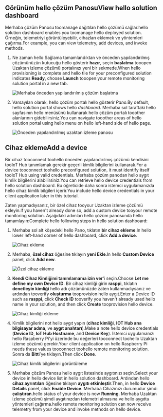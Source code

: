 ## <a name="view-hello-solution-dashboard"></a><span data-ttu-id="905a8-101">Görünüm hello çözüm Panosu</span><span class="sxs-lookup"><span data-stu-id="905a8-101">View hello solution dashboard</span></span>

<span data-ttu-id="905a8-102">Merhaba çözüm Panosu toomanage dağıtılan hello çözümü sağlar.</span><span class="sxs-lookup"><span data-stu-id="905a8-102">hello solution dashboard enables you toomanage hello deployed solution.</span></span> <span data-ttu-id="905a8-103">Örneğin, telemetriyi görüntüleyebilir, cihazları eklemek ve yöntemleri çağırma.</span><span class="sxs-lookup"><span data-stu-id="905a8-103">For example, you can view telemetry, add devices, and invoke methods.</span></span>

1. <span data-ttu-id="905a8-104">Ne zaman hello Sağlama tamamlandıktan ve önceden yapılandırılmış çözümünüzün kutucuğu hello gösterir **hazır**, seçin **başlatma** tooopen Uzaktan izleme çözümü portalınızı yeni bir sekmede.</span><span class="sxs-lookup"><span data-stu-id="905a8-104">When hello provisioning is complete and hello tile for your preconfigured solution indicates **Ready**, choose **Launch** tooopen your remote monitoring solution portal in a new tab.</span></span>

    ![Merhaba önceden yapılandırılmış çözüm başlatma][img-launch-solution]

1. <span data-ttu-id="905a8-106">Varsayılan olarak, hello çözüm portalı hello gösterir *Pano*.</span><span class="sxs-lookup"><span data-stu-id="905a8-106">By default, hello solution portal shows hello *dashboard*.</span></span> <span data-ttu-id="905a8-107">Merhaba sol taraftaki hello sayfasının hello menüsünü kullanarak hello çözüm portalı tooother alanlarının gidebilirsiniz.</span><span class="sxs-lookup"><span data-stu-id="905a8-107">You can navigate tooother areas of hello solution portal using hello menu on hello left-hand side of hello page.</span></span>

    ![Önceden yapılandırılmış uzaktan izleme panosu][img-menu]

## <a name="add-a-device"></a><span data-ttu-id="905a8-109">Cihaz ekleme</span><span class="sxs-lookup"><span data-stu-id="905a8-109">Add a device</span></span>

<span data-ttu-id="905a8-110">Bir cihaz tooconnect toohello önceden yapılandırılmış çözümü kendisini tooIoT Hub tanımlamak gerekir geçerli kimlik bilgilerini kullanarak.</span><span class="sxs-lookup"><span data-stu-id="905a8-110">For a device tooconnect toohello preconfigured solution, it must identify itself tooIoT Hub using valid credentials.</span></span> <span data-ttu-id="905a8-111">Merhaba çözüm panodan hello aygıt kimlik bilgilerini alabilirsiniz.</span><span class="sxs-lookup"><span data-stu-id="905a8-111">You can retrieve hello device credentials from hello solution dashboard.</span></span> <span data-ttu-id="905a8-112">Bu öğreticide daha sonra istemci uygulamanızda hello cihaz kimlik bilgileri içerir.</span><span class="sxs-lookup"><span data-stu-id="905a8-112">You include hello device credentials in your client application later in this tutorial.</span></span>

<span data-ttu-id="905a8-113">Zaten yapmadıysanız, bir özel cihaz tooyour Uzaktan izleme çözümü ekleyin.</span><span class="sxs-lookup"><span data-stu-id="905a8-113">If you haven't already done so, add a custom device tooyour remote monitoring solution.</span></span> <span data-ttu-id="905a8-114">Aşağıdaki adımları hello çözüm panosunda hello tamamlayın:</span><span class="sxs-lookup"><span data-stu-id="905a8-114">Complete hello following steps in hello solution dashboard:</span></span>

1. <span data-ttu-id="905a8-115">Merhaba sol alt köşedeki hello Pano, tıklatın **bir cihaz ekleme**.</span><span class="sxs-lookup"><span data-stu-id="905a8-115">In hello lower left-hand corner of hello dashboard, click **Add a device**.</span></span>

   ![Cihaz ekleme][1]

1. <span data-ttu-id="905a8-117">Merhaba, **özel cihaz** öğesine tıklayın **yeni Ekle**.</span><span class="sxs-lookup"><span data-stu-id="905a8-117">In hello **Custom Device** panel, click **Add new**.</span></span>

   ![Özel cihaz ekleme][2]

1. <span data-ttu-id="905a8-119">**Kendi Cihaz Kimliğimi tanımlamama izin ver**'i seçin.</span><span class="sxs-lookup"><span data-stu-id="905a8-119">Choose **Let me define my own Device ID**.</span></span> <span data-ttu-id="905a8-120">Bir cihaz kimliği girin **rasppi**, tıklatın **denetleyin kimliği** hello adı çözümünüzde zaten kullanmadıysanız ve ardından tooverify **oluşturma** tooprovision hello aygıt.</span><span class="sxs-lookup"><span data-stu-id="905a8-120">Enter a Device ID such as **rasppi**, click **Check ID** tooverify you haven't already used hello name in your solution, and then click **Create** tooprovision hello device.</span></span>

   ![Cihaz kimliği ekleme][3]

1. <span data-ttu-id="905a8-122">Kimlik bilgilerini not hello aygıt yapın (**cihaz kimliği**, **IOT Hub ana bilgisayar adına**, ve **aygıt anahtarı**).</span><span class="sxs-lookup"><span data-stu-id="905a8-122">Make a note hello device credentials (**Device ID**, **IoT Hub Hostname**, and **Device Key**).</span></span> <span data-ttu-id="905a8-123">İstemci uygulamanızı hello Raspberry Pi'yi üzerinde bu değerleri tooconnect toohello Uzaktan izleme çözümü gerekir.</span><span class="sxs-lookup"><span data-stu-id="905a8-123">Your client application on hello Raspberry Pi needs these values tooconnect toohello remote monitoring solution.</span></span> <span data-ttu-id="905a8-124">Sonra da **Bitti**’ye tıklayın.</span><span class="sxs-lookup"><span data-stu-id="905a8-124">Then click **Done**.</span></span>

    ![Cihaz kimlik bilgilerini görüntüleme][4]

1. <span data-ttu-id="905a8-126">Merhaba çözüm Panosu hello aygıt listesinde aygıtınızı seçin.</span><span class="sxs-lookup"><span data-stu-id="905a8-126">Select your device in hello device list in hello solution dashboard.</span></span> <span data-ttu-id="905a8-127">Ardından hello **cihaz ayrıntıları** öğesine tıklayın **aygıtı etkinleştir**.</span><span class="sxs-lookup"><span data-stu-id="905a8-127">Then, in hello **Device Details** panel, click **Enable Device**.</span></span> <span data-ttu-id="905a8-128">Merhaba Cihazınızı durumudur şimdi **çalıştıran**.</span><span class="sxs-lookup"><span data-stu-id="905a8-128">hello status of your device is now **Running**.</span></span> <span data-ttu-id="905a8-129">Merhaba Uzaktan izleme çözümü şimdi aygıtınızdan telemetri almasına ve hello aygıtta yöntemleri çağırma.</span><span class="sxs-lookup"><span data-stu-id="905a8-129">hello remote monitoring solution can now receive telemetry from your device and invoke methods on hello device.</span></span>

[img-launch-solution]: media/iot-suite-raspberry-pi-kit-view-solution/launch.png
[img-menu]: media/iot-suite-raspberry-pi-kit-view-solution/menu.png
[1]: media/iot-suite-raspberry-pi-kit-view-solution/suite0.png
[2]: media/iot-suite-raspberry-pi-kit-view-solution/suite1.png
[3]: media/iot-suite-raspberry-pi-kit-view-solution/suite2.png
[4]: media/iot-suite-raspberry-pi-kit-view-solution/suite3.png